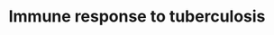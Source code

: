 ---
annotations:
- id: DOID:399
  parent: disease by infectious agent
  type: Disease Ontology
  value: tuberculosis
- id: PW:0000023
  parent: regulatory pathway
  type: Pathway Ontology
  value: immune response pathway
authors:
- Andra
- Egonw
- Khanspers
- Eweitz
citedin:
- link: PMC7756074
  title: A Network-Based Analysis Reveals the Mechanism Underlying Vitamin D in Suppressing
    Cytokine Storm and Virus in SARS-CoV-2 Infection (2020)
- link: PMC9537444
  title: Bioinformatics and systems-biology analysis to determine the effects of Coronavirus
    disease 2019 on patients with allergic asthma (2022)
- link: 10.3389/fcimb.2023.1280223
  title: Discovering common pathogenetic processes between COVID-19 and tuberculosis
    by bioinformatics and system biology approach (2023)
- link: 10.1155/2022/3515001
  title: Combination of Enrichment Using Gene Ontology and Transcriptomic Analysis
    Revealed Contribution of Interferon Signaling to Severity of COVID-19 (2022)
- link: 10.3390/ijms25115731
  title: Longitudinal Neuropathological Consequences of Extracranial Radiation Therapy
    in Mice (2024)
- link: 10.1016/j.bbrep.2023.101602
  title: Statistical and network analyses reveal mechanisms for the enhancement of
    macrophage immunity by manganese in Mycobacterium tuberculosis infection (2024)
- link: 10.3390/pathogens12111373
  title: Transcriptional Profiling of SARS-CoV-2-Infected Calu-3 Cells Reveals Immune-Related
    Signaling Pathways (2024)
communities: []
description: 'This pathway diagram is derived from Figure 6c in "The human immune
  response to tuberculosis and its treatment: a view from the blood" (PMID: 25703554,
  [PMC4368415](https://www.ncbi.nlm.nih.gov/pmc/articles/PMC4368415)). Proteins on
  this pathway have targeted assays available via the [CPTAC Assay Portal](https://assays.cancer.gov/available_assays?wp_id=WP4197).'
last-edited: 2025-03-03
ndex: ab358379-8b69-11eb-9e72-0ac135e8bacf
organisms:
- Homo sapiens
redirect_from:
- /index.php/Pathway:WP4197
- /instance/WP4197
- /instance/WP4197_r137498
revision: r137498
schema-jsonld:
- '@context': https://schema.org/
  '@id': https://wikipathways.github.io/pathways/WP4197.html
  '@type': Dataset
  creator:
    '@type': Organization
    name: WikiPathways
  description: 'This pathway diagram is derived from Figure 6c in "The human immune
    response to tuberculosis and its treatment: a view from the blood" (PMID: 25703554,
    [PMC4368415](https://www.ncbi.nlm.nih.gov/pmc/articles/PMC4368415)). Proteins
    on this pathway have targeted assays available via the [CPTAC Assay Portal](https://assays.cancer.gov/available_assays?wp_id=WP4197).'
  keywords:
  - IFI35
  - IFIT1
  - IFIT3
  - IFITM1
  - IFNAR1
  - IFNAR2
  - IFNGR1
  - IFNGR2
  - IRF1
  - IRF9
  - JAK1
  - JAK2
  - MX1
  - OAS1
  - PIAS1
  - PSMB8
  - PTPN2
  - SOCS1
  - STAT1
  - STAT2
  - TAP1
  - TYK2
  license: CC0
  name: Immune response to tuberculosis
seo: CreativeWork
title: Immune response to tuberculosis
wpid: WP4197
---